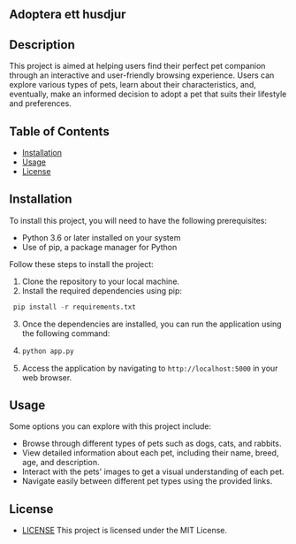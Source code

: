 ## Adoptera ett husdjur

## Description
This project is aimed at helping users find their perfect pet companion through an interactive and user-friendly browsing experience. Users can explore various types of pets, learn about their characteristics, and, eventually, make an informed decision to adopt a pet that suits their lifestyle and preferences.

## Table of Contents
- [Installation](#Installation)
- [Usage](#Usage)
- [License](#License)

## Installation

To install this project, you will need to have the following prerequisites:
- Python 3.6 or later installed on your system
- Use of pip, a package manager for Python

Follow these steps to install the project:
1. Clone the repository to your local machine.
2. Install the required dependencies using pip:

  ```python
   pip install -r requirements.txt
  ```

3. Once the dependencies are installed, you can run the application using the following command:
4. 
   ```python
   python app.py
   ```

6. Access the application by navigating to ```http://localhost:5000``` in your web browser.

## Usage

Some options you can explore with this project include:
- Browse through different types of pets such as dogs, cats, and rabbits.
- View detailed information about each pet, including their name, breed, age, and description.
- Interact with the pets' images to get a visual understanding of each pet.
- Navigate easily between different pet types using the provided links.

## License
- [LICENSE](LICENSE)
  This project is licensed under the MIT License.


